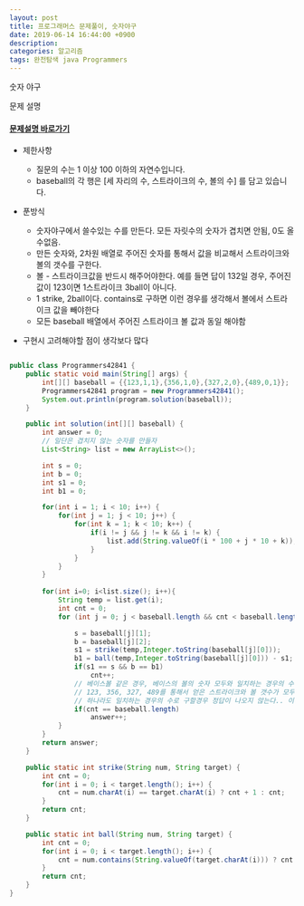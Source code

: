 ```yaml
---
layout: post
title: 프로그래머스 문제풀이, 숫자야구
date: 2019-06-14 16:44:00 +0900
description:
categories: 알고리즘
tags: 완전탐색 java Programmers
---
```


숫자 야구

문제 설명

#### [문제설명 바로가기](https://programmers.co.kr/learn/courses/30/lessons/42841)

* 제한사항
  * 질문의 수는 1 이상 100 이하의 자연수입니다.
  * baseball의 각 행은 [세 자리의 수, 스트라이크의 수, 볼의 수] 를 담고 있습니다.

* 푼방식
  * 숫자야구에서 쓸수있는 수를 만든다. 모든 자릿수의 숫자가 겹치면 안됨, 0도 올수없음.
  * 만든 숫자와, 2차원 배열로 주어진 숫자를 통해서 값을 비교해서 스트라이크와 볼의 갯수를 구한다.
  * 볼 - 스트라이크값을 반드시 해주어야한다. 예를 들면 답이 132일 경우, 주어진 값이 123이면 1스트라이크 3ball이 아니다.
  * 1 strike, 2ball이다. contains로 구하면 이런 경우를 생각해서 볼에서 스트라이크 값을 빼야한다
  * 모든 baseball 배열에서 주어진 스트라이크 볼 값과 동일 해야함

* 구현시 고려해야할 점이 생각보다 많다

```java

public class Programmers42841 {
    public static void main(String[] args) {
        int[][] baseball = {{123,1,1},{356,1,0},{327,2,0},{489,0,1}};
        Programmers42841 program = new Programmers42841();
        System.out.println(program.solution(baseball));
    }

    public int solution(int[][] baseball) {
        int answer = 0;
        // 일단은 겹치지 않는 숫자를 만들자
        List<String> list = new ArrayList<>();

        int s = 0;
        int b = 0;
        int s1 = 0;
        int b1 = 0;

        for(int i = 1; i < 10; i++) {
            for(int j = 1; j < 10; j++) {
                for(int k = 1; k < 10; k++) {
                    if(i != j && j != k && i != k) {
                        list.add(String.valueOf(i * 100 + j * 10 + k));
                    }
                }
            }
        }
        
        for(int i=0; i<list.size(); i++){
            String temp = list.get(i);
            int cnt = 0;
            for (int j = 0; j < baseball.length && cnt < baseball.length; j++) {

                s = baseball[j][1];
                b = baseball[j][2];
                s1 = strike(temp,Integer.toString(baseball[j][0]));
                b1 = ball(temp,Integer.toString(baseball[j][0])) - s1;
                if(s1 == s && b == b1)
                    cnt++;
                // 베이스볼 같은 경우, 베이스의 볼의 숫자 모두와 일치하는 경우의 수만 정답
                // 123, 356, 327, 489를 통해서 얻은 스트라이크와 볼 갯수가 모두 일치하는 숫자만 정답..!
                // 하나라도 일치하는 경우의 수로 구할경우 정답이 나오지 않는다.. 이런 디테일이 중요함!!
                if(cnt == baseball.length)
                    answer++;
            }
        }
        return answer;
    }

    public static int strike(String num, String target) {
        int cnt = 0;
        for(int i = 0; i < target.length(); i++) {
            cnt = num.charAt(i) == target.charAt(i) ? cnt + 1 : cnt;
        }
        return cnt;
    }

    public static int ball(String num, String target) {
        int cnt = 0;
        for(int i = 0; i < target.length(); i++) {
            cnt = num.contains(String.valueOf(target.charAt(i))) ? cnt + 1 : cnt;
        }
        return cnt;
    }
}

```